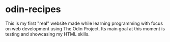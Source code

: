 # odin-recipes

This is my first "real" website made while learning programming with focus on web development using The Odin Project. Its main goal at this moment is testing and showcasing my HTML skills.

